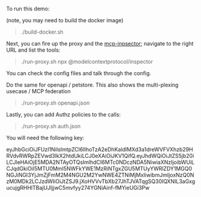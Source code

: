 To run this demo:

(note, you may need to build the docker image)
> ./build-docker.sh

Next, you can fire up the proxy and the [mcp-inpsector](https://github.com/modelcontextprotocol/inspector); navigate to the right URL and list the tools:

> ./run-proxy.sh
> npx @modelcontextprotocol/inspector

You can check the config files and talk through the config.

Do the same for openapi / petstore. This also shows the multi-plexing usecase / MCP federation

> ./run-proxy.sh openapi.json

Lastly, you can add Authz policies to the calls:

> ./run-proxy.sh auth.json

You will need the following key:

eyJhbGciOiJFUzI1NiIsImtpZCI6IlhoTzA2eDhKaldIMXd3a1dreWVFVXhzb29HRVdvRWRpZEVwd3lkX2htdUkiLCJ0eXAiOiJKV1QifQ.eyJhdWQiOiJtZS5jb20iLCJleHAiOjE5MDA2NTAyOTQsImlhdCI6MTc0NDczNDA5NiwiaXNzIjoibWUiLCJqdGkiOiI5MTU0MmI5NWFkYWE1MzRiNTgxZGU5MTUyYWRlZDY1MGQ0NGJiNGI3YjJmZjFmM2M4NGU2M2YwNWE4ZTNiMjMxIiwibmJmIjoxNzQ0NzM0MDk2LCJzdWIiOiJtZSJ9.jXoHVVvTbXb27JhTJVATqgSQ30lQXNIL3aGxgucujgRHHlTBajUJIjjwC5mvfyy274YGNiAinf-fMYieUGi3Pw

